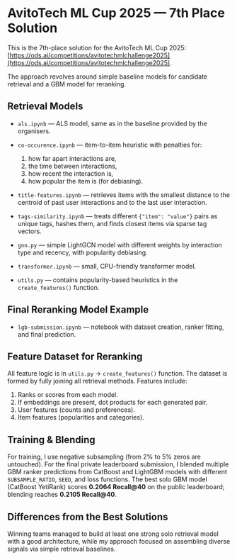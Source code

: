 # AvitoTech ML Cup 2025 — 7th Place Solution

This is the 7th-place solution for the AvitoTech ML Cup 2025: [https://ods.ai/competitions/avitotechmlchallenge2025](https://ods.ai/competitions/avitotechmlchallenge2025).

The approach revolves around simple baseline models for candidate retrieval and a GBM model for reranking.

## Retrieval Models

* `als.ipynb` — ALS model, same as in the baseline provided by the organisers.
* `co-occurence.ipynb` — item-to-item heuristic with penalties for:

  1. how far apart interactions are,
  2. the time between interactions,
  3. how recent the interaction is,
  4. how popular the item is (for debiasing).
* `title-features.ipynb` — retrieves items with the smallest distance to the centroid of past user interactions and to the last user interaction.
* `tags-similarity.ipynb` — treats different `{"item": "value"}` pairs as unique tags, hashes them, and finds closest items via sparse tag vectors.
* `gnn.py` — simple LightGCN model with different weights by interaction type and recency, with popularity debiasing.
* `transformer.ipynb` — small, CPU-friendly transformer model.
* `utils.py` — contains popularity-based heuristics in the `create_features()` function.

## Final Reranking Model Example

* `lgb-submission.ipynb` — notebook with dataset creation, ranker fitting, and final prediction.

## Feature Dataset for Reranking

All feature logic is in `utils.py` → `create_features()` function.
The dataset is formed by fully joining all retrieval methods. Features include:

1. Ranks or scores from each model.
2. If embeddings are present, dot products for each generated pair.
3. User features (counts and preferences).
4. Item features (popularities and categories).

## Training & Blending

For training, I use negative subsampling (from 2% to 5% zeros are untouched).
For the final private leaderboard submission, I blended multiple GBM ranker predictions from CatBoost and LightGBM models with different `SUBSAMPLE_RATIO`, `SEED`, and loss functions.
The best solo GBM model (CatBoost YetiRank) scores **0.2064 Recall\@40** on the public leaderboard; blending reaches **0.2105 Recall\@40**.

## Differences from the Best Solutions

Winning teams managed to build at least one strong solo retrieval model with a good architecture, while my approach focused on assembling diverse signals via simple retrieval baselines.

